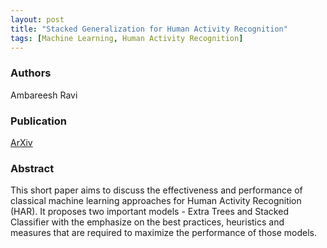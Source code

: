 ```yaml
---
layout: post
title: "Stacked Generalization for Human Activity Recognition"
tags: [Machine Learning, Human Activity Recognition]
---
```


### Authors
Ambareesh Ravi

### Publication
[ArXiv](https://arxiv.org/abs/2009.10312)

### Abstract
<p class="message">
This short paper aims to discuss the effectiveness and performance of classical machine learning approaches for Human Activity Recognition (HAR). It proposes two important models - Extra Trees and Stacked Classifier with the emphasize on the best practices, heuristics and measures that are required to maximize the performance of those models.
</p>